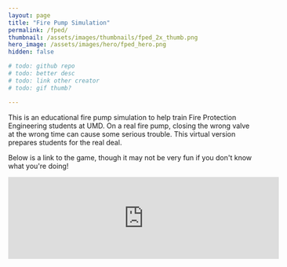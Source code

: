 ```yaml
---
layout: page
title: "Fire Pump Simulation"
permalink: /fped/
thumbnail: /assets/images/thumbnails/fped_2x_thumb.png
hero_image: /assets/images/hero/fped_hero.png
hidden: false

# todo: github repo
# todo: better desc
# todo: link other creator
# todo: gif thumb?

---
```



This is an educational fire pump simulation to help train Fire Protection Engineering students at UMD. On a real fire pump, closing the wrong valve at the wrong time can cause some serious trouble. This virtual version prepares students for the real deal.

Below is a link to the game, though it may not be very fun if you don't know what you're doing!

<iframe frameborder="0" src="https://itch.io/embed/1627219" width="552" height="167"><a href="https://evandeist.itch.io/virtual-warehouse">Virtual Warehouse by evandeist</a></iframe>
